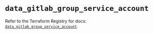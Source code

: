# `data_gitlab_group_service_account`

Refer to the Terraform Registry for docs: [`data_gitlab_group_service_account`](https://registry.terraform.io/providers/gitlabhq/gitlab/18.4.0/docs/data-sources/group_service_account).
